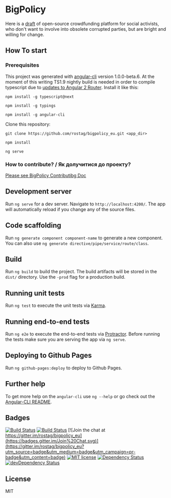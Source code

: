 # BigPolicy

Here is a [draft](qa-europe.rhcloud.com) of open-source crowdfunding platform for social activists, who don't want to involve into obsolete corrupted parties, but are bright and willing for change.

## How To start

### Prerequisites

This project was generated with [angular-cli](https://github.com/angular/angular-cli) version 1.0.0-beta.6.
At the moment of this writing TS1.9 nightly build is needed in order to compile typescript due to [updates to Angular 2 Router](http://victorsavkin.com/post/145672529346/angular-router#comment-2723686096). Install it like this:

`npm install -g typescript@next`

`npm install -g typings`

`npm install -g angular-cli`

Clone this repository:

`git clone https://github.com/rostag/bigpolicy_eu.git <app_dir>`

`npm install`

`ng serve`

### How to contribute? / Як долучитися до проекту?


[Please see BigPolicy Contributibg Doc](https://github.com/rostag/bigpolicy_eu/blob/develop/.github/CONTRIBUTING.md)

## Development server
Run `ng serve` for a dev server. Navigate to `http://localhost:4200/`. The app will automatically reload if you change any of the source files.

## Code scaffolding

Run `ng generate component component-name` to generate a new component. You can also use `ng generate directive/pipe/service/route/class`.

## Build

Run `ng build` to build the project. The build artifacts will be stored in the `dist/` directory. Use the `-prod` flag for a production build.

## Running unit tests

Run `ng test` to execute the unit tests via [Karma](https://karma-runner.github.io).

## Running end-to-end tests

Run `ng e2e` to execute the end-to-end tests via [Protractor](http://www.protractortest.org/).
Before running the tests make sure you are serving the app via `ng serve`.

## Deploying to Github Pages

Run `ng github-pages:deploy` to deploy to Github Pages.

## Further help

To get more help on the `angular-cli` use `ng --help` or go check out the [Angular-CLI README](https://github.com/angular/angular-cli/blob/master/README.md).

## Badges

[![Build Status](https://travis-ci.org/rostag/bigpolicy_eu.svg?branch=master)](https://travis-ci.org/rostag/bigpolicy_eu)
[![Build Status](https://ci.appveyor.com/api/projects/status/github/rostag/bigpolicy_eu?svg=true)](https://ci.appveyor.com/project/rostag/bigpolicy_eu)
[![Join the chat at https://gitter.im/rostag/bigpolicy_eu](https://badges.gitter.im/Join%20Chat.svg)](https://gitter.im/rostag/bigpolicy_eu?utm_source=badge&utm_medium=badge&utm_campaign=pr-badge&utm_content=badge)
[![MIT license](http://img.shields.io/badge/license-MIT-brightgreen.svg)](http://opensource.org/licenses/MIT)
[![Dependency Status](https://david-dm.org/rostag/bigpolicy_eu.svg)](https://david-dm.org/rostag/bigpolicy_eu)
[![devDependency Status](https://david-dm.org/rostag/bigpolicy_eu/dev-status.svg)](https://david-dm.org/rostag/bigpolicy_eu#info=devDependencies)


## License

MIT
